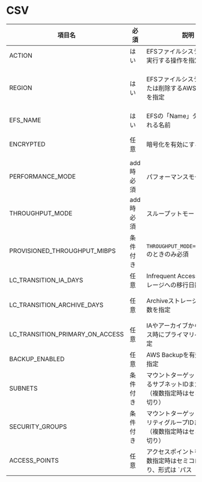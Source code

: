 # CSV


| 項目名                         | 必須 | 説明                                                                                       | 補足・例                                                                 |
|--------------------------------|------|--------------------------------------------------------------------------------------------|---------------------------------------------------------------------------|
| ACTION                         | はい | EFSファイルシステムに対して実行する操作を指定                                             | `add`（作成）、`remove`（削除）                                          |
| REGION                         | はい | EFSファイルシステムを作成または削除するAWSリージョンを指定                                 | 例: `ap-northeast-1`（東京）、`us-east-1`（バージニア北部）             |
| EFS_NAME                       | はい | EFSの「Name」タグに設定される名前                                                         | 一意で分かりやすい名前を推奨                                              |
| ENCRYPTED                     | 任意 | 暗号化を有効にするか指定                                                                  | `TRUE`, `FALSE`, `YES`, `NO`, `1`, `0` など                               |
| PERFORMANCE_MODE              | add時必須 | パフォーマンスモードを指定                                                                 | `generalPurpose`, `maxIO`                                                |
| THROUGHPUT_MODE               | add時必須 | スループットモードを指定                                                                  | `bursting`, `provisioned`, `elastic`                                     |
| PROVISIONED_THROUGHPUT_MIBPS | 条件付き | `THROUGHPUT_MODE=provisioned` のときのみ必須                                               | 例: `20`（20 MiB/s）                                                      |
| LC_TRANSITION_IA_DAYS         | 任意 | Infrequent Access（IA）ストレージへの移行日数を指定                                       | 例: `30`（30日後にIAへ）                                                  |
| LC_TRANSITION_ARCHIVE_DAYS    | 任意 | Archiveストレージへの移行日数を指定                                                       | 例: `90`（90日後にアーカイブへ）                                          |
| LC_TRANSITION_PRIMARY_ON_ACCESS | 任意 | IAやアーカイブからのアクセス時にプライマリへ戻すか指定                                     | `TRUE`, `FALSE` など                                                      |
| BACKUP_ENABLED                | 任意 | AWS Backupを有効にするか指定                                                              | `TRUE`, `FALSE` など                                                      |
| SUBNETS                       | 条件付き | マウントターゲットを作成するサブネットIDまたは名前（複数指定時はセミコロン区切り）        | 例: `subnet-abc123;subnet-def456`                                         |
| SECURITY_GROUPS               | 条件付き | マウントターゲットのセキュリティグループIDまたは名前（複数指定時はセミコロン区切り）      | 例: `sg-abc123;efs-sg`                                                    |
| ACCESS_POINTS                 | 任意 | アクセスポイントを指定（複数指定時はセミコロン区切り、形式は `パス|名前`）               | 例: `/data|data-ap;/logs|logs-ap`                                        |

